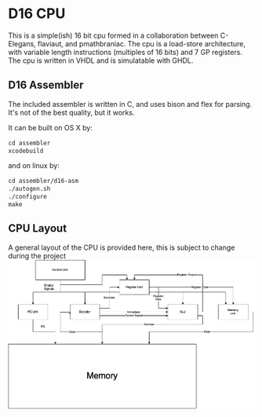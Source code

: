 # D16 CPU
This is a simple(ish) 16 bit cpu formed in a collaboration between C-Elegans, flaviaut, and pmathbraniac.
The cpu is a load-store architecture, with variable length instructions (multiples of 16 bits) and 7 GP registers.
The cpu is written in VHDL and is simulatable with GHDL.


## D16 Assembler
The included assembler is written in C, and uses bison and flex for parsing. It's not of the best quality, but it works.


It can be built on OS X by:

```
cd assembler
xcodebuild
```

and on linux by:

```
cd assembler/d16-asm
./autogen.sh
./configure
make
```

## CPU Layout
A general layout of the CPU is provided here, this is subject to change during the project
![alt text](https://raw.githubusercontent.com/C-Elegans/d16/master/D16%20Cpu%20Diagram.png "D16 CPU Diagram")
